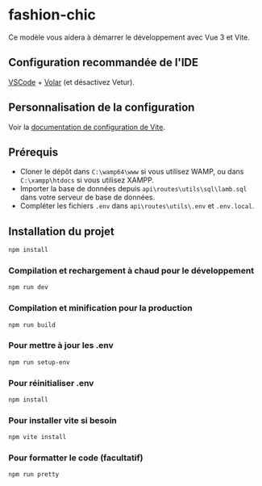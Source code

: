 # fashion-chic

Ce modèle vous aidera à démarrer le développement avec Vue 3 et Vite.

## Configuration recommandée de l'IDE

[VSCode](https://code.visualstudio.com/) + [Volar](https://marketplace.visualstudio.com/items?itemName=Vue.volar) (et désactivez Vetur).

## Personnalisation de la configuration

Voir la [documentation de configuration de Vite](https://vite.dev/config/).

## Prérequis

- Cloner le dépôt dans `C:\wamp64\www` si vous utilisez WAMP, ou dans `C:\xampp\htdocs` si vous utilisez XAMPP.
- Importer la base de données depuis `api\routes\utils\sql\lamb.sql` dans votre serveur de base de données.
- Compléter les fichiers `.env` dans `api\routes\utils\.env` et `.env.local`.

## Installation du projet

```sh
npm install
```

### Compilation et rechargement à chaud pour le développement

```sh
npm run dev
```

### Compilation et minification pour la production

```sh
npm run build
```

### Pour mettre à jour les .env
```sh
npm run setup-env
```

### Pour réinitialiser .env
```sh
npm install
```

### Pour installer vite si besoin
```sh
npm vite install
```

### Pour formatter le code (facultatif)
```sh
npm run pretty
```
